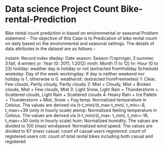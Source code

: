 # Data science Project Count Bike-rental-Prediction
Bike rental count prediction in based on environmental or seasonal 
Problem statement -     The objective of this Case is to Predication of bike rental count on daily based on the environmental and seasonal settings.
The details of data attributes in the dataset are as follows -  
 
instant: Record index 
dteday: Date season:
Season (1:springer, 2:summer, 3:fall, 4:winter) 
yr: Year (0: 2011, 1:2012) 
mnth: Month (1 to 12)
hr: Hour (0 to 23) 
holiday: weather day is holiday or not (extracted fromHoliday Schedule) 
weekday: Day of the week 
workingday: If day is neither weekend nor holiday is 1, otherwise is 0. 
weathersit: (extracted fromFreemeteo) 
1: Clear, Few clouds, Partly cloudy, Partly cloudy 
2: Mist + Cloudy, Mist + Broken clouds, Mist + Few clouds, Mist
3: Light Snow, Light Rain + Thunderstorm + Scattered clouds, Light Rain + Scattered clouds 
4: Heavy Rain + Ice Pallets + Thunderstorm + Mist, Snow + Fog temp: Normalized temperature in Celsius. 
The values are derived via (t-t_min)/(t_max-t_min), t_min=-8, t_max=+39 (only in hourly scale) 
atemp: Normalized feeling temperature in Celsius. 
The values are derived via (t-t_min)/(t_max- t_min), t_min=-16, t_max=+50 (only in hourly scale) 
hum: Normalized humidity. The values are divided to 100 (max) 
windspeed: Normalized wind speed. The values are divided to 67 (max) 
casual: count of casual users 
registered: count of registered users 
cnt: count of total rental bikes including both casual and registered 
